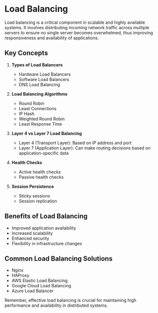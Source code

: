 # Load Balancing

Load balancing is a critical component in scalable and highly available systems. It involves distributing incoming network traffic across multiple servers to ensure no single server becomes overwhelmed, thus improving responsiveness and availability of applications.

## Key Concepts

1. **Types of Load Balancers**
   - Hardware Load Balancers
   - Software Load Balancers
   - DNS Load Balancing

2. **Load Balancing Algorithms**
   - Round Robin
   - Least Connections
   - IP Hash
   - Weighted Round Robin
   - Least Response Time

3. **Layer 4 vs Layer 7 Load Balancing**
   - Layer 4 (Transport Layer): Based on IP address and port
   - Layer 7 (Application Layer): Can make routing decisions based on application-specific data

4. **Health Checks**
   - Active health checks
   - Passive health checks

5. **Session Persistence**
   - Sticky sessions
   - Session replication

## Benefits of Load Balancing

- Improved application availability
- Increased scalability
- Enhanced security
- Flexibility in infrastructure changes

## Common Load Balancing Solutions

- Nginx
- HAProxy
- AWS Elastic Load Balancing
- Google Cloud Load Balancing
- Azure Load Balancer

Remember, effective load balancing is crucial for maintaining high performance and availability in distributed systems.

